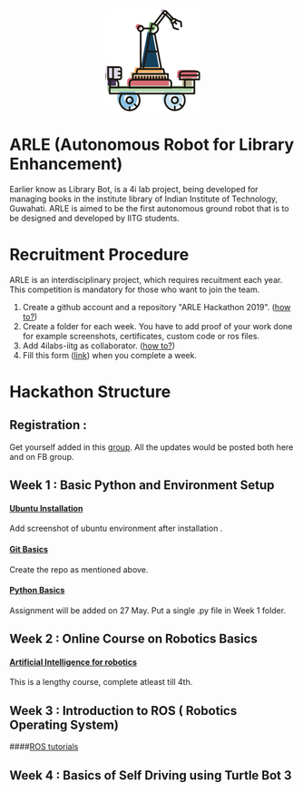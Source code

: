 <p align="center">
    <img src="arlelogo.png">
</p>

# ARLE (Autonomous Robot for Library Enhancement)
Earlier know as Library Bot, is a 4i lab project, being developed for managing books in the institute library of Indian Institute of Technology, Guwahati. ARLE is aimed to be the first autonomous ground robot that is to be designed and developed by IITG students. 


# Recruitment Procedure 
ARLE is an interdisciplinary project, which requires recuitment each year. This competition is mandatory for those who want to join the team.

1. Create a github account and a repository "ARLE Hackathon 2019". ([how to?](https://help.github.com/en/articles/create-a-repo))
2. Create a folder for each week. You have to add proof of your work done for example screenshots, certificates, custom code or ros files.
3. Add 4ilabs-iitg as collaborator. ([how to?](https://stackoverflow.com/questions/7920320/adding-a-collaborator-to-my-free-github-account))
4. Fill this form ([link](https://forms.gle/zRVEVG8h1VXM3np18)) when you complete a week. 



# Hackathon Structure

## Registration : 
Get yourself added in this [group](https://www.facebook.com/groups/452698492158906/). All the updates would be posted both here and on FB group. 

## Week 1 : Basic Python and Environment Setup 
#### [Ubuntu Installation](https://hackernoon.com/installing-ubuntu-18-04-along-with-windows-10-dual-boot-installation-for-deep-learning-f4cd91b58557)

Add screenshot of ubuntu environment after installation .

#### [Git Basics](https://www.youtube.com/watch?v=HVsySz-h9r4&fbclid=IwAR2FFk34aC98E2XloszIIbM0mBaLkS_nXTR28I7Cj87Wo-YqBSmVjHwrIyo)

Create the repo as mentioned above.

#### [Python Basics](https://www.codecademy.com/learn/learn-python-3)

Assignment will be added on 27 May. Put a single .py file in Week 1 folder. 


## Week 2 : Online Course on Robotics Basics

#### [Artificial Intelligence for robotics](https://www.udacity.com/course/artificial-intelligence-for-robotics--cs373)
    
This is a lengthy course, complete atleast till 4th.

## Week 3 : Introduction to ROS ( Robotics Operating System) 

####[ROS tutorials](http://wiki.ros.org/ROS/Tutorials)

## Week 4 : Basics of Self Driving using Turtle Bot 3


